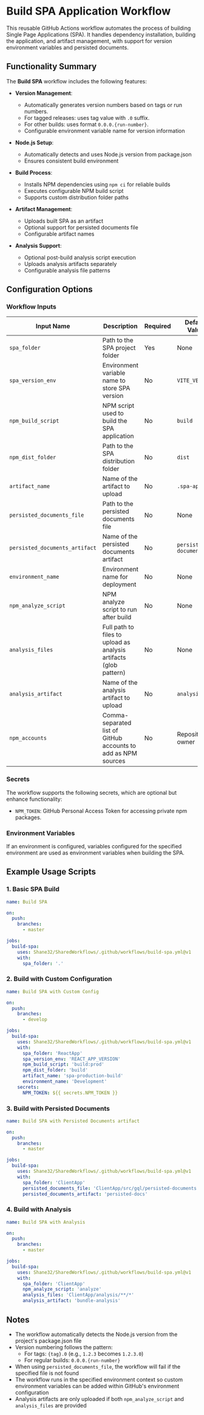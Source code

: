 # Build SPA Application Workflow

This reusable GitHub Actions workflow automates the process of building Single Page Applications (SPA). It handles dependency installation, building the application, and artifact management, with support for version environment variables and persisted documents.

## Functionality Summary

The **Build SPA** workflow includes the following features:

- **Version Management**:
  - Automatically generates version numbers based on tags or run numbers.
  - For tagged releases: uses tag value with `.0` suffix.
  - For other builds: uses format `0.0.0.{run-number}`.
  - Configurable environment variable name for version information

- **Node.js Setup**:
  - Automatically detects and uses Node.js version from package.json
  - Ensures consistent build environment

- **Build Process**:
  - Installs NPM dependencies using `npm ci` for reliable builds
  - Executes configurable NPM build script
  - Supports custom distribution folder paths

- **Artifact Management**:
  - Uploads built SPA as an artifact
  - Optional support for persisted documents file
  - Configurable artifact names

- **Analysis Support**:
  - Optional post-build analysis script execution
  - Uploads analysis artifacts separately
  - Configurable analysis file patterns

## Configuration Options

### Workflow Inputs

| **Input Name**                 | **Description**                                                  | **Required** | **Default Value**     | **Comments** |
|-------------------------------|-------------------------------------------------------------------|--------------|-----------------------|--------------|
| `spa_folder`                  | Path to the SPA project folder                                    | Yes          | None                  |              |
| `spa_version_env`             | Environment variable name to store SPA version                    | No           | `VITE_VERSION`        | e.g. `REACT_APP_VERSION` for React |
| `npm_build_script`            | NPM script used to build the SPA application                      | No           | `build`               |              |
| `npm_dist_folder`             | Path to the SPA distribution folder                               | No           | `dist`                |              |
| `artifact_name`               | Name of the artifact to upload                                    | No           | `.spa-app`            |              |
| `persisted_documents_file`    | Path to the persisted documents file                              | No           | None                  |              |
| `persisted_documents_artifact`| Name of the persisted documents artifact                          | No           | `persisted-documents` |              |
| `environment_name`            | Environment name for deployment                                   | No           | None                  |              |
| `npm_analyze_script`          | NPM analyze script to run after build                             | No           | None                  |              |
| `analysis_files`              | Full path to files to upload as analysis artifacts (glob pattern) | No           | None                  |              |
| `analysis_artifact`           | Name of the analysis artifact to upload                           | No           | `analysis`            |              |
| `npm_accounts`                | Comma-separated list of GitHub accounts to add as NPM sources     | No           | Repository owner      | Skipped if tokens are not provided |

### Secrets

The workflow supports the following secrets, which are optional but enhance functionality:

- `NPM_TOKEN`: GitHub Personal Access Token for accessing private npm packages.

### Environment Variables

If an environment is configured, variables configured for the specified environment are used as environment variables when building the SPA.

## Example Usage Scripts

### 1. Basic SPA Build

```yaml
name: Build SPA

on:
  push:
    branches:
      - master

jobs:
  build-spa:
    uses: Shane32/SharedWorkflows/.github/workflows/build-spa.yml@v1
    with:
      spa_folder: '.'
```

### 2. Build with Custom Configuration

```yaml
name: Build SPA with Custom Config

on:
  push:
    branches:
      - develop

jobs:
  build-spa:
    uses: Shane32/SharedWorkflows/.github/workflows/build-spa.yml@v1
    with:
      spa_folder: 'ReactApp'
      spa_version_env: 'REACT_APP_VERSION'
      npm_build_script: 'build:prod'
      npm_dist_folder: 'build'
      artifact_name: 'spa-production-build'
      environment_name: 'Development'
    secrets:
      NPM_TOKEN: ${{ secrets.NPM_TOKEN }}
```

### 3. Build with Persisted Documents

```yaml
name: Build SPA with Persisted Documents artifact

on:
  push:
    branches:
      - master

jobs:
  build-spa:
    uses: Shane32/SharedWorkflows/.github/workflows/build-spa.yml@v1
    with:
      spa_folder: 'ClientApp'
      persisted_documents_file: 'ClientApp/src/gql/persisted-documents.json'
      persisted_documents_artifact: 'persisted-docs'
```

### 4. Build with Analysis

```yaml
name: Build SPA with Analysis

on:
  push:
    branches:
      - master

jobs:
  build-spa:
    uses: Shane32/SharedWorkflows/.github/workflows/build-spa.yml@v1
    with:
      spa_folder: 'ClientApp'
      npm_analyze_script: 'analyze'
      analysis_files: 'ClientApp/analysis/**/*'
      analysis_artifact: 'bundle-analysis'
```

## Notes

- The workflow automatically detects the Node.js version from the project's package.json file
- Version numbering follows the pattern:
  - For tags: `{tag}.0` (e.g., `1.2.3` becomes `1.2.3.0`)
  - For regular builds: `0.0.0.{run-number}`
- When using `persisted_documents_file`, the workflow will fail if the specified file is not found
- The workflow runs in the specified environment context so custom environment variables can be added within GitHub's environment configuration
- Analysis artifacts are only uploaded if both `npm_analyze_script` and `analysis_files` are provided
